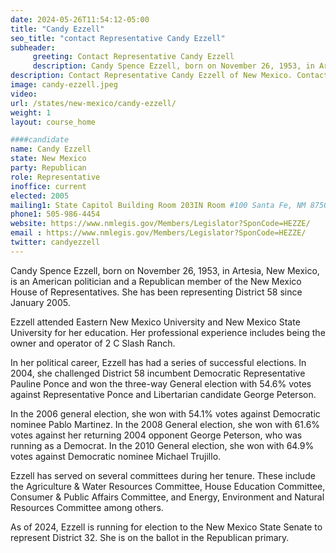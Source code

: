 ```yaml
---
date: 2024-05-26T11:54:12-05:00
title: "Candy Ezzell"
seo_title: "contact Representative Candy Ezzell"
subheader:
     greeting: Contact Representative Candy Ezzell
     description: Candy Spence Ezzell, born on November 26, 1953, in Artesia, New Mexico, is an American politician and a Republican member of the New Mexico House of Representatives. She has been representing District 58 since January 2005.
description: Contact Representative Candy Ezzell of New Mexico. Contact information for Candy Ezzell includes email address, phone number, and mailing address.
image: candy-ezzell.jpeg
video:
url: /states/new-mexico/candy-ezzell/
weight: 1
layout: course_home

####candidate
name: Candy Ezzell
state: New Mexico
party: Republican
role: Representative
inoffice: current
elected: 2005
mailing1: State Capitol Building Room 203IN Room #100 Santa Fe, NM 87501
phone1: 505-986-4454
website: https://www.nmlegis.gov/Members/Legislator?SponCode=HEZZE/
email : https://www.nmlegis.gov/Members/Legislator?SponCode=HEZZE/
twitter: candyezzell
---
```

Candy Spence Ezzell, born on November 26, 1953, in Artesia, New Mexico, is an American politician and a Republican member of the New Mexico House of Representatives. She has been representing District 58 since January 2005.

Ezzell attended Eastern New Mexico University and New Mexico State University for her education. Her professional experience includes being the owner and operator of 2 C Slash Ranch. 

In her political career, Ezzell has had a series of successful elections. In 2004, she challenged District 58 incumbent Democratic Representative Pauline Ponce and won the three-way General election with 54.6% votes against Representative Ponce and Libertarian candidate George Peterson. 

In the 2006 general election, she won with 54.1% votes against Democratic nominee Pablo Martinez. In the 2008 General election, she won with 61.6% votes against her returning 2004 opponent George Peterson, who was running as a Democrat. In the 2010 General election, she won with 64.9% votes against Democratic nominee Michael Trujillo.

Ezzell has served on several committees during her tenure. These include the Agriculture & Water Resources Committee, House Education Committee, Consumer & Public Affairs Committee, and Energy, Environment and Natural Resources Committee among others.

As of 2024, Ezzell is running for election to the New Mexico State Senate to represent District 32. She is on the ballot in the Republican primary.

